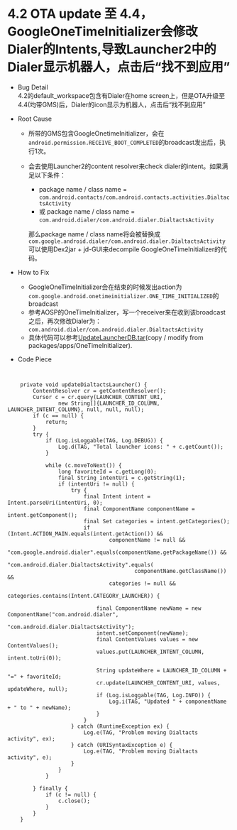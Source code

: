 
# 4.2 OTA update 至 4.4，GoogleOneTimeInitializer会修改Dialer的Intents,导致Launcher2中的Dialer显示机器人，点击后“找不到应用”

* Bug Detail  
  4.2的default_workspace包含有Dialer在home screen上，但是OTA升级至4.4(均带GMS)后，Dialer的icon显示为机器人，点击后“找不到应用”

* Root Cause  
  + 所带的GMS包含GoogleOnetimeInitializer，会在`android.permission.RECEIVE_BOOT_COMPLETED`的broadcast发出后，执行1次。  
  + 会去使用Launcher2的content resolver来check dialer的intent。如果满足以下条件：  
      + package name / class name = `com.android.contacts/com.android.contacts.activities.DialtactsActivity`
      + 或 package name / class name = `com.android.dialer/com.android.dialer.DialtactsActivity`  
      
    那么package name / class name将会被替换成`com.google.android.dialer/com.android.dialer.DialtactsActivity`  
    可以使用Dex2jar + jd-GUI来decompile GoogleOneTimeInitializer的代码。

* How to Fix  
  + GoogleOneTimeInitializer会在结束的时候发出action为`com.google.android.onetimeinitializer.ONE_TIME_INITIALIZED`的broadcast
  + 参考AOSP的OneTimeInitializer，写一个receiver来在收到该broadcast之后，再次修改Dialer为：  
  `com.android.dialer/com.android.dialer.DialtactsActivity`
  + 具体代码可以参考[UpdateLauncherDB.tar](UpdateLauncherDB.tar)(copy / modify from packages/apps/OneTimeInitializer).

* Code Piece  
<pre><code>

    private void updateDialtactsLauncher() {
        ContentResolver cr = getContentResolver();
        Cursor c = cr.query(LAUNCHER_CONTENT_URI,
                new String[]{LAUNCHER_ID_COLUMN, LAUNCHER_INTENT_COLUMN}, null, null, null);
        if (c == null) {
            return;
        }
        try {
            if (Log.isLoggable(TAG, Log.DEBUG)) {
                Log.d(TAG, "Total launcher icons: " + c.getCount());
            }

            while (c.moveToNext()) {
                long favoriteId = c.getLong(0);
                final String intentUri = c.getString(1);
                if (intentUri != null) {
                    try {
                        final Intent intent = Intent.parseUri(intentUri, 0);
                        final ComponentName componentName = intent.getComponent();
                        final Set<String> categories = intent.getCategories();
                        if (Intent.ACTION_MAIN.equals(intent.getAction()) &&
                                componentName != null &&
                                "com.google.android.dialer".equals(componentName.getPackageName()) &&
                                "com.android.dialer.DialtactsActivity".equals(
                                        componentName.getClassName()) &&
                                categories != null &&
                                categories.contains(Intent.CATEGORY_LAUNCHER)) {

                            final ComponentName newName = new ComponentName("com.android.dialer",
                                    "com.android.dialer.DialtactsActivity");
                            intent.setComponent(newName);
                            final ContentValues values = new ContentValues();
                            values.put(LAUNCHER_INTENT_COLUMN, intent.toUri(0));

                            String updateWhere = LAUNCHER_ID_COLUMN + "=" + favoriteId;
                            cr.update(LAUNCHER_CONTENT_URI, values, updateWhere, null);
                            if (Log.isLoggable(TAG, Log.INFO)) {
                                Log.i(TAG, "Updated " + componentName + " to " + newName);
                            }
                        }
                    } catch (RuntimeException ex) {
                        Log.e(TAG, "Problem moving Dialtacts activity", ex);
                    } catch (URISyntaxException e) {
                        Log.e(TAG, "Problem moving Dialtacts activity", e);
                    }
                }
            }

        } finally {
            if (c != null) {
                c.close();
            }
        }
    }

</code></pre>

